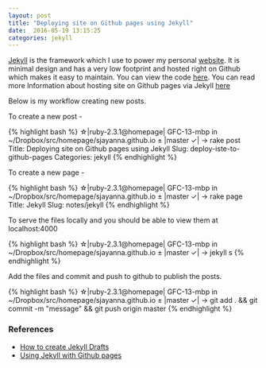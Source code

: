 ```yaml
---
layout: post
title: "Deploying site on Github pages using Jekyll"
date:  2016-05-19 13:15:25
categories: jekyll
---
```


[Jekyll](https://jekyllrb.com/) is the framework which I use to power my personal [website](http://sidjayanna.com). It is minimal design and has a very low footprint and hosted right on Github which makes it easy to maintain. You can view the code [here](https://github.com/sjayanna/sjayanna.github.io). You can read more Information about hosting site on Github pages via Jekyll [here](https://help.github.com/articles/using-jekyll-as-a-static-site-generator-with-github-pages/)

Below is my workflow creating new posts.

To create a new post -

{% highlight bash %}
☆|ruby-2.3.1@homepage| GFC-13-mbp in ~/Dropbox/src/homepage/sjayanna.github.io
± |master ✓| → rake post
Title: Deploying site on Github pages using Jekyll
Slug: deploy-iste-to-github-pages
Categories: jekyll
{% endhighlight %}

To create a new page -

{% highlight bash %}
☆|ruby-2.3.1@homepage| GFC-13-mbp in ~/Dropbox/src/homepage/sjayanna.github.io
± |master ✓| → rake page
Title: Jekyll
Slug: notes/jekyll
{% endhighlight %}

To serve the files locally and you should be able to view them at localhost:4000

{% highlight bash %}
☆|ruby-2.3.1@homepage| GFC-13-mbp in ~/Dropbox/src/homepage/sjayanna.github.io
± |master ✓| → jekyll s
{% endhighlight %}

Add the files and commit and push to github to publish the posts.

{% highlight bash %}
☆|ruby-2.3.1@homepage| GFC-13-mbp in ~/Dropbox/src/homepage/sjayanna.github.io
± |master ✓| → git add . && git commit -m "message" && git push origin master
{% endhighlight %}


### References
* [How to create Jekyll Drafts](http://www.fizerkhan.com/blog/posts/Working-with-upcoming-posts-in-Jekyll.html)
* [Using Jekyll with Github pages](https://help.github.com/articles/using-jekyll-as-a-static-site-generator-with-github-pages/)
